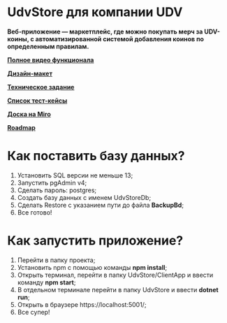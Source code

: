 # UdvStore для компании UDV
**Веб-приложение — маркетплейс, где  можно покупать мерч за UDV-коины, с автоматизированной системой добавления коинов по определенным правилам.**

**[Полное видео функционала](https://drive.google.com/file/d/16446LgJFto7D9WAYFqetIUwFZ_nXZiuy/view?usp=sharing)**

**[Дизайн-макет](https://www.figma.com/file/Uaty3LYtqSJqmfFDxhjjSk/Проект-UDV?node-id=0%3A1)**

**[Техническое задание](https://docs.google.com/document/d/1SrcDLMaVTt2D3LaWNtZbt4QVN5h1PyC0spefOCvQOps/edit)**

**[Список тест-кейсы](https://docs.google.com/document/d/1V5i62kQ_drBupkwx25-KgQS6UsVCjDjl0-5DYoaFscw/edit)**

**[Доска на Miro](https://miro.com/app/board/uXjVOHz2oq8=/)**

**[Roadmap](https://miro.com/app/board/uXjVO_dBgZU=/?invite_link_id=40036279026)**

# Как поставить базу данных?
<ol>
  <li>Установить SQL версии не меньше 13;</li>
  <li>Запустить pgAdmin v4;</li>
  <li>Сделать пароль: postgres;</li>
  <li>Создать базу данных с именем UdvStoreDb;</li>
  <li>Сделать Restore с указанием пути до файла <b>BackupBd</b>;</li>
  <li>Все готово!</li>
</ol>

# Как запустить приложение?
<ol>
  <li>Перейти в папку проекта;</li>
  <li>Установить npm с помощью команды <strong>npm install</strong>;</li>
  <li>Открыть терминал, перейти в папку UdvStore/ClientApp и ввести команду <strong>npm start</strong>;</li>
  <li>В отдельном терминале перейти в папку UdvStore и ввести <strong>dotnet run</strong>;</li>
  <li>Открыть в браузере https://localhost:5001/;</li>
  <li>Все супер!</li>
</ol>
